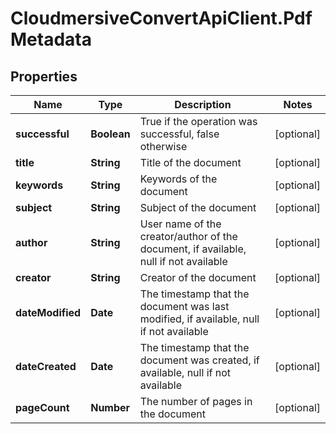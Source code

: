 # CloudmersiveConvertApiClient.PdfMetadata

## Properties
Name | Type | Description | Notes
------------ | ------------- | ------------- | -------------
**successful** | **Boolean** | True if the operation was successful, false otherwise | [optional] 
**title** | **String** | Title of the document | [optional] 
**keywords** | **String** | Keywords of the document | [optional] 
**subject** | **String** | Subject of the document | [optional] 
**author** | **String** | User name of the creator/author of the document, if available, null if not available | [optional] 
**creator** | **String** | Creator of the document | [optional] 
**dateModified** | **Date** | The timestamp that the document was last modified, if available, null if not available | [optional] 
**dateCreated** | **Date** | The timestamp that the document was created, if available, null if not available | [optional] 
**pageCount** | **Number** | The number of pages in the document | [optional] 


